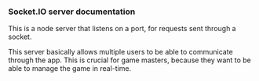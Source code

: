 ### Socket.IO server documentation

This is a node server that listens on a port, for requests sent through a socket.

This server basically allows multiple users to be able to communicate through the app. This is crucial for game masters, because they want to be able to manage the game in real-time.
